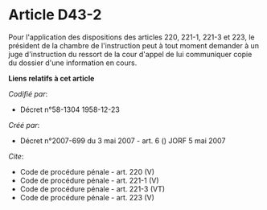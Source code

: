 # Article D43-2

Pour l'application des dispositions des articles 220, 221-1, 221-3 et 223, le président de la chambre de l'instruction peut à
tout moment demander à un juge d'instruction du ressort de la cour d'appel de lui communiquer copie du dossier d'une
information en cours.

**Liens relatifs à cet article**

_Codifié par_:

  - Décret n°58-1304 1958-12-23

_Créé par_:

  - Décret n°2007-699 du 3 mai 2007 - art. 6 () JORF 5 mai 2007

_Cite_:

  - Code de procédure pénale - art. 220 (V)
  - Code de procédure pénale - art. 221-1 (V)
  - Code de procédure pénale - art. 221-3 (VT)
  - Code de procédure pénale - art. 223 (V)
